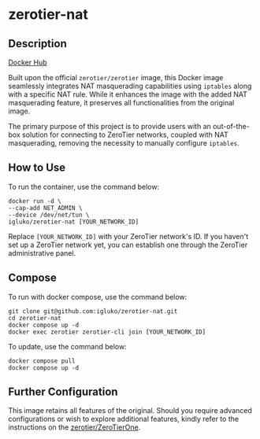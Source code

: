 # zerotier-nat

## Description
[Docker Hub](https://hub.docker.com/r/igluko/zerotier-nat)

Built upon the official `zerotier/zerotier` image, this Docker image seamlessly integrates NAT masquerading capabilities using `iptables` along with a specific NAT rule. While it enhances the image with the added NAT masquerading feature, it preserves all functionalities from the original image.

The primary purpose of this project is to provide users with an out-of-the-box solution for connecting to ZeroTier networks, coupled with NAT masquerading, removing the necessity to manually configure `iptables`.

## How to Use

To run the container, use the command below:

```
docker run -d \
--cap-add NET_ADMIN \
--device /dev/net/tun \
igluko/zerotier-nat [YOUR_NETWORK_ID]
```

Replace `[YOUR_NETWORK_ID]` with your ZeroTier network's ID. If you haven't set up a ZeroTier network yet, you can establish one through the ZeroTier administrative panel.

## Compose

To run with docker compose, use the command below:
```
git clone git@github.com:igluko/zerotier-nat.git
cd zerotier-nat
docker compose up -d
docker exec zerotier zerotier-cli join [YOUR_NETWORK_ID]
```

To update, use the command below:
```
docker compose pull
docker compose up -d
```

## Further Configuration

This image retains all features of the original. Should you require advanced configurations or wish to explore additional features, kindly refer to the instructions on the [zerotier/ZeroTierOne](https://github.com/zerotier/ZeroTierOne).
